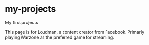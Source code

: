 # my-projects
My first projects

This page is for Loudman, a content creator from Facebook. Primarly playing Warzone as the preferred game for streaming.

